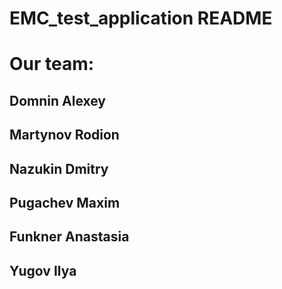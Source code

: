 # EMC_test_application README



# Our team:




## Domnin Alexey
## Martynov Rodion
## Nazukin Dmitry
## Pugachev Maxim
## Funkner Anastasia
## Yugov Ilya
